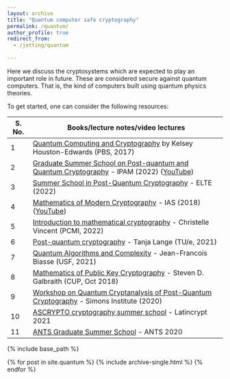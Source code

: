 ```yaml
---
layout: archive
title: "Quantum computer safe cryptography"
permalink: /quantum/
author_profile: true
redirect_from:
  - /jotting/quantum
  
---
```


Here we discuss the cryptosystems which are expected to play an important role in future. These are considered secure against quantum computers. That is, the kind of computers built using quantum physics theories. 

To get started, one can consider the following resources:

| S. No. | Books/lecture notes/video lectures |
| ------ | ---------------------------------- |
|1 | [Quantum Computing and Cryptography](https://www.youtube.com/playlist?list=PLa6IE8XPP_gnot4uwqn7BeRJoZcaEsG1D) by Kelsey Houston-Edwards (PBS, 2017) |
|2 | [Graduate Summer School on Post-quantum and Quantum Cryptography](http://www.ipam.ucla.edu/programs/summer-schools/graduate-summer-school-on-post-quantum-and-quantum-cryptography/?tab=schedule) - IPAM (2022) ([YouTube](https://youtube.com/playlist?list=PLHyI3Fbmv0SdibCMJcJFBZPARwec6fPnQ))
|3 | [Summer School in Post-Quantum Cryptography](http://pqcsummerschool2022.inf.elte.hu/index.php/lessons/) - ELTE (2022) |
|4 | [Mathematics of Modern Cryptography](https://www.ias.edu/math/wam/2018) - IAS (2018) ([YouTube](https://youtube.com/playlist?list=PLdDZb3TwJPZ7MPcSPF2Qaqo6azr0VYOK2))
|5 | [Introduction to mathematical cryptography](https://www.uvm.edu/~cvincen1/pcmi-uss.html) - Christelle Vincent (PCMI, 2022) |
|6 | [Post-quantum cryptography](https://hyperelliptic.org/tanja/teaching/pqcrypto21/) - Tanja Lange (TU/e, 2021) |
|7 | [Quantum Algorithms and Complexity](https://www.usf-crypto.org/mat-4930/) - Jean-Francois Biasse (USF, 2021) |
|8 | [Mathematics of Public Key Cryptography](https://www.math.auckland.ac.nz/~sgal018/crypto-book/crypto-book.html) - Steven D. Galbraith (CUP, Oct 2018)|
|9 | [Workshop on Quantum Cryptanalysis of Post-Quantum Cryptography](https://simons.berkeley.edu/workshops/schedule/14097) - Simons Institute (2020)|
|10 | [ASCRYPTO cryptography summer school](https://www.urosario.edu.co/ascrypto/home/) - Latincrypt 2021|
|11| [ANTS Graduate Summer School](https://www.youtube.com/channel/UCuYEpA-S-3wR5lQgkpe-wUw) - ANTS 2020 |

<!----7. CMU Graduate Course 15-859BB (Fall 2018) - [Quantum Computation and Information](https://www.cs.cmu.edu/~odonnell/quantum18/) by [Ryan O'Donnell](https://www.youtube.com/c/RyanODonnellTeaching) ---->

{% include base_path %}


{% for post in site.quantum %}
  {% include archive-single.html %}
{% endfor %}

